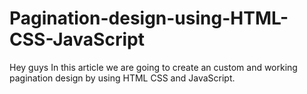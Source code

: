 # Pagination-design-using-HTML-CSS-JavaScript
Hey guys In this article we are going to create an custom and working pagination design by using HTML CSS and JavaScript.
